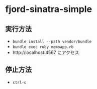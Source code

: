 # fjord-sinatra-simple

## 実行方法
- `bundle install --path vendor/bundle`
- `bundle exec ruby memoapp.rb`
- http://localhost:4567 にアクセス

## 停止方法
- `ctrl-c`